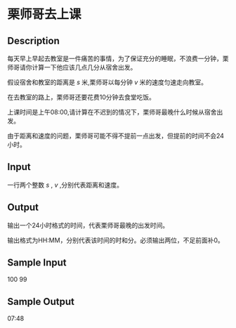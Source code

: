 # 栗师哥去上课

## Description
每天早上早起去教室是一件痛苦的事情，为了保证充分的睡眠，不浪费一分钟，栗师哥请你计算一下他应该几点几分从宿舍出发。

假设宿舍和教室的距离是 $s$ 米,栗师哥以每分钟 $v$ 米的速度匀速走向教室。

在去教室的路上，栗师哥还要花费10分钟去食堂吃饭。

上课时间是上午08:00,请计算在不迟到的情况下，栗师哥最晚什么时候从宿舍出发。

由于距离和速度的问题，栗师哥可能不得不提前一点出发，但提前的时间不会24小时。

## Input

一行两个整数 $s$ , $v$ ,分别代表距离和速度。

## Output

输出一个24小时格式的时间，代表栗师哥最晚的出发时间。

输出格式为HH:MM，分别代表该时间的时和分。必须输出两位，不足前面补0。

## Sample Input

100 99 

## Sample Output

07:48
